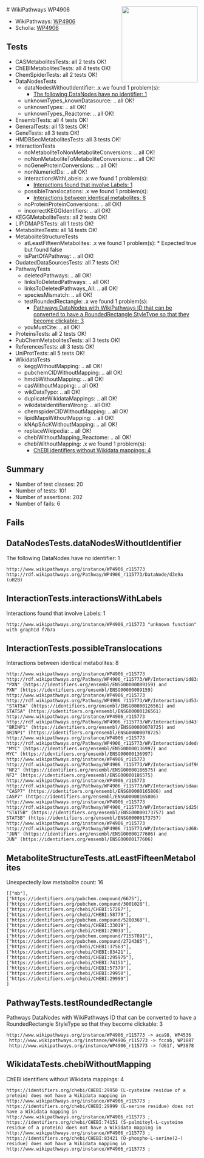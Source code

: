 <img style="float: right; width: 200px" src="https://upload.wikimedia.org/wikipedia/commons/thumb/8/83/Wplogo_with_text_500.png/640px-Wplogo_with_text_500.png" />
# WikiPathways WP4906

* WikiPathways: [WP4906](https://new.wikipathways.org/pathways/WP4906)
* Scholia: [WP4906](https://scholia.toolforge.org/wikipathways/WP4906)
## Tests
* CASMetabolitesTests: all 2 tests OK!
* ChEBIMetabolitesTests: all 4 tests OK!
* ChemSpiderTests: all 2 tests OK!
* DataNodesTests
    * dataNodesWithoutIdentifier: .x we found 1 problem(s):
        * [The following DataNodes have no identifier: 1](#d2d32fa0)
    * unknownTypes_knownDatasource: .. all OK!
    * unknownTypes: .. all OK!
    * unknownTypes_Reactome: .. all OK!
* EnsemblTests: all 4 tests OK!
* GeneralTests: all 13 tests OK!
* GeneTests: all 3 tests OK!
* HMDBSecMetabolitesTests: all 3 tests OK!
* InteractionTests
    * noMetaboliteToNonMetaboliteConversions: .. all OK!
    * noNonMetaboliteToMetaboliteConversions: .. all OK!
    * noGeneProteinConversions: .. all OK!
    * nonNumericIDs: .. all OK!
    * interactionsWithLabels: .x we found 1 problem(s):
        * [Interactions found that involve Labels: 1](#630d2678)
    * possibleTranslocations: .x we found 1 problem(s):
        * [Interactions between identical metabolites: 8](#d59038cb)
    * noProteinProteinConversions: .. all OK!
    * incorrectKEGGIdentifiers: .. all OK!
* KEGGMetaboliteTests: all 2 tests OK!
* LIPIDMAPSTests: all 1 tests OK!
* MetabolitesTests: all 14 tests OK!
* MetaboliteStructureTests
    * atLeastFifteenMetabolites: .x we found 1 problem(s):
            * Expected true but found false
    * isPartOfAPathway: .. all OK!
* OudatedDataSourcesTests: all 7 tests OK!
* PathwayTests
    * deletedPathways: .. all OK!
    * linksToDeletedPathways: .. all OK!
    * linksToDeletedPathways_All: .. all OK!
    * speciesMismatch: .. all OK!
    * testRoundedRectangle: .x we found 1 problem(s):
        * [Pathways DataNodes with WikiPathways ID that can be converted to have a RoundedRectangle StyleType so that they become clickable: 3](#9fbad3cd)
    * youMustCite: .. all OK!
* ProteinsTests: all 2 tests OK!
* PubChemMetabolitesTests: all 3 tests OK!
* ReferencesTests: all 3 tests OK!
* UniProtTests: all 5 tests OK!
* WikidataTests
    * keggWithoutMapping: .. all OK!
    * pubchemCIDWithoutMapping: .. all OK!
    * hmdbWithoutMapping: .. all OK!
    * casWithoutMapping: .. all OK!
    * wikDataTypo: .. all OK!
    * duplicateWikidataMappings: .. all OK!
    * wikidataIdentifiersWrong: .. all OK!
    * chemspiderCIDWithoutMapping: .. all OK!
    * lipidMapsWithoutMapping: .. all OK!
    * kNApSAcKWithoutMapping: .. all OK!
    * replaceWikipedia: .. all OK!
    * chebiWithoutMapping_Reactome: .. all OK!
    * chebiWithoutMapping: .x we found 1 problem(s):
        * [ChEBI identifiers without Wikidata mappings: 4](#a8d554d0)


## Summary

* Number of test classes: 20
* Number of tests: 101
* Number of assertions: 202
* Number of fails: 6

## Fails

<a name="d2d32fa0" />

## DataNodesTests.dataNodesWithoutIdentifier

The following DataNodes have no identifier: 1
```
http://www.wikipathways.org/instance/WP4906_r115773 http://rdf.wikipathways.org/Pathway/WP4906_r115773/DataNode/d3e9a (uH2B)
```

<a name="630d2678" />

## InteractionTests.interactionsWithLabels

Interactions found that involve Labels: 1
```
http://www.wikipathways.org/instance/WP4906_r115773 "unknown function" with graphId f7b7a
```

<a name="d59038cb" />

## InteractionTests.possibleTranslocations

Interactions between identical metabolites: 8
```
http://www.wikipathways.org/instance/WP4906_r115773 http://rdf.wikipathways.org/Pathway/WP4906_r115773/WP/Interaction/id83a8fe4c "PXN" (https://identifiers.org/ensembl/ENSG00000089159) and 
PXN" (https://identifiers.org/ensembl/ENSG00000089159)
http://www.wikipathways.org/instance/WP4906_r115773 http://rdf.wikipathways.org/Pathway/WP4906_r115773/WP/Interaction/id53c425a8 "STAT5A" (https://identifiers.org/ensembl/ENSG00000126561) and 
STAT5A" (https://identifiers.org/ensembl/ENSG00000126561)
http://www.wikipathways.org/instance/WP4906_r115773 http://rdf.wikipathways.org/Pathway/WP4906_r115773/WP/Interaction/id43ffbef1 "BRINP1" (https://identifiers.org/ensembl/ENSG00000078725) and 
BRINP1" (https://identifiers.org/ensembl/ENSG00000078725)
http://www.wikipathways.org/instance/WP4906_r115773 http://rdf.wikipathways.org/Pathway/WP4906_r115773/WP/Interaction/idedc07923 "MYC" (https://identifiers.org/ensembl/ENSG00000136997) and 
MYC" (https://identifiers.org/ensembl/ENSG00000136997)
http://www.wikipathways.org/instance/WP4906_r115773 http://rdf.wikipathways.org/Pathway/WP4906_r115773/WP/Interaction/idf960e206 "NF2" (https://identifiers.org/ensembl/ENSG00000186575) and 
NF2" (https://identifiers.org/ensembl/ENSG00000186575)
http://www.wikipathways.org/instance/WP4906_r115773 http://rdf.wikipathways.org/Pathway/WP4906_r115773/WP/Interaction/idaaa58053 "CASP7" (https://identifiers.org/ensembl/ENSG00000165806) and 
CASP7" (https://identifiers.org/ensembl/ENSG00000165806)
http://www.wikipathways.org/instance/WP4906_r115773 http://rdf.wikipathways.org/Pathway/WP4906_r115773/WP/Interaction/id256f443 "STAT5B" (https://identifiers.org/ensembl/ENSG00000173757) and 
STAT5B" (https://identifiers.org/ensembl/ENSG00000173757)
http://www.wikipathways.org/instance/WP4906_r115773 http://rdf.wikipathways.org/Pathway/WP4906_r115773/WP/Interaction/id68ccf593 "JUN" (https://identifiers.org/ensembl/ENSG00000177606) and 
JUN" (https://identifiers.org/ensembl/ENSG00000177606)
```

<a name="3b0f9420" />

## MetaboliteStructureTests.atLeastFifteenMetabolites

Unexpectedly low metabolite count: 16

```
[["mb"],
["https://identifiers.org/pubchem.compound/6675"],
["https://identifiers.org/pubchem.compound/3001028"],
["https://identifiers.org/chebi/CHEBI:57287"],
["https://identifiers.org/chebi/CHEBI:58779"],
["https://identifiers.org/pubchem.compound/5280360"],
["https://identifiers.org/chebi/CHEBI:33019"],
["https://identifiers.org/chebi/CHEBI:29033"],
["https://identifiers.org/pubchem.compound/71557891"],
["https://identifiers.org/pubchem.compound/2724385"],
["https://identifiers.org/chebi/CHEBI:37563"],
["https://identifiers.org/chebi/CHEBI:83421"],
["https://identifiers.org/chebi/CHEBI:295975"],
["https://identifiers.org/chebi/CHEBI:74151"],
["https://identifiers.org/chebi/CHEBI:57379"],
["https://identifiers.org/chebi/CHEBI:29950"],
["https://identifiers.org/chebi/CHEBI:29999"]
]
```

<a name="9fbad3cd" />

## PathwayTests.testRoundedRectangle

Pathways DataNodes with WikiPathways ID that can be converted to have a RoundedRectangle StyleType so that they become clickable: 3
```
http://www.wikipathways.org/instance/WP4906_r115773 -> aca98, WP4536
 http://www.wikipathways.org/instance/WP4906_r115773 -> fccab, WP1887
 http://www.wikipathways.org/instance/WP4906_r115773 -> fd61f, WP3878
 ```

<a name="a8d554d0" />

## WikidataTests.chebiWithoutMapping

ChEBI identifiers without Wikidata mappings: 4
```
https://identifiers.org/chebi/CHEBI:29950 (L-cysteine residue of a protein) does not have a Wikidata mapping in http://www.wikipathways.org/instance/WP4906_r115773 ; 
https://identifiers.org/chebi/CHEBI:29999 (L-serine residue) does not have a Wikidata mapping in http://www.wikipathways.org/instance/WP4906_r115773 ; 
https://identifiers.org/chebi/CHEBI:74151 (S-palmitoyl-L-cysteine residue of a protein) does not have a Wikidata mapping in http://www.wikipathways.org/instance/WP4906_r115773 ; 
https://identifiers.org/chebi/CHEBI:83421 (O-phospho-L-serine(2−) residue) does not have a Wikidata mapping in http://www.wikipathways.org/instance/WP4906_r115773 ; 
```

